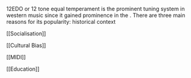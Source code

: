 
12EDO or 12 tone equal temperament is the prominent tuning system in western music since it gained prominence in the . There are three main reasons for its popularity:  historical context

[[Socialisation]]


[[Cultural Bias]]

[[MIDI]]

[[Education]]
